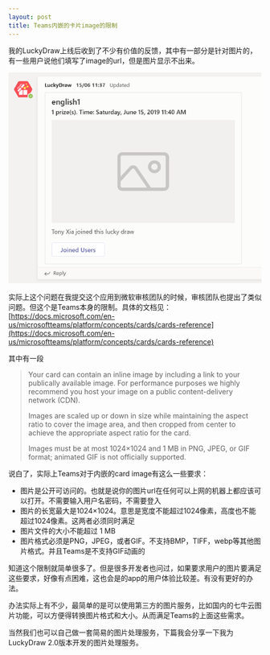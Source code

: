 ```yaml
---
layout: post
title: Teams内嵌的卡片image的限制
---
```


我的LuckyDraw上线后收到了不少有价值的反馈，其中有一部分是针对图片的，有一些用户说他们填写了image的url，但是图片显示不出来。

![ImageIsUnavailable](../images/post20190929/001.png)

实际上这个问题在我提交这个应用到微软审核团队的时候，审核团队也提出了类似问题。但这个是Teams本身的限制。具体的文档见：
[https://docs.microsoft.com/en-us/microsoftteams/platform/concepts/cards/cards-reference](https://docs.microsoft.com/en-us/microsoftteams/platform/concepts/cards/cards-reference)

其中有一段
> Your card can contain an inline image by including a link to your publically available image. For performance purposes we highly recommend you host your image on a public content-delivery network (CDN).
>
> Images are scaled up or down in size while maintaining the aspect ratio to cover the image area, and then cropped from center to achieve the appropriate aspect ratio for the card.
>
> Images must be at most 1024×1024 and 1 MB in PNG, JPEG, or GIF format; animated GIF is not officially supported.

说白了，实际上Teams对于内嵌的card image有这么一些要求：
* 图片是公开可访问的。也就是说你的图片url在任何可以上网的机器上都应该可以打开。不需要输入用户名密码，不需要登入
* 图片的长宽最大是1024×1024。意思是宽度不能超过1024像素，高度也不能超过1024像素。这两者必须同时满足
* 图片文件的大小不能超过 1 MB
* 图片格式必须是PNG，JPEG，或者GIF。不支持BMP，TIFF，webp等其他图片格式。并且Teams是不支持GIF动画的

知道这个限制就简单很多了。但是很多开发者也问过，如果要求用户的图片要满足这些要求，好像有点困难，这也会是的app的用户体验比较差。有没有更好的办法。

办法实际上有不少，最简单的是可以使用第三方的图片服务，比如国内的七牛云图片功能，可以方便得转换图片格式和大小。从而满足Teams的上面这些需求。

当然我们也可以自己做一套简易的图片处理服务，下篇我会分享一下我为LuckyDraw 2.0版本开发的图片处理服务。

